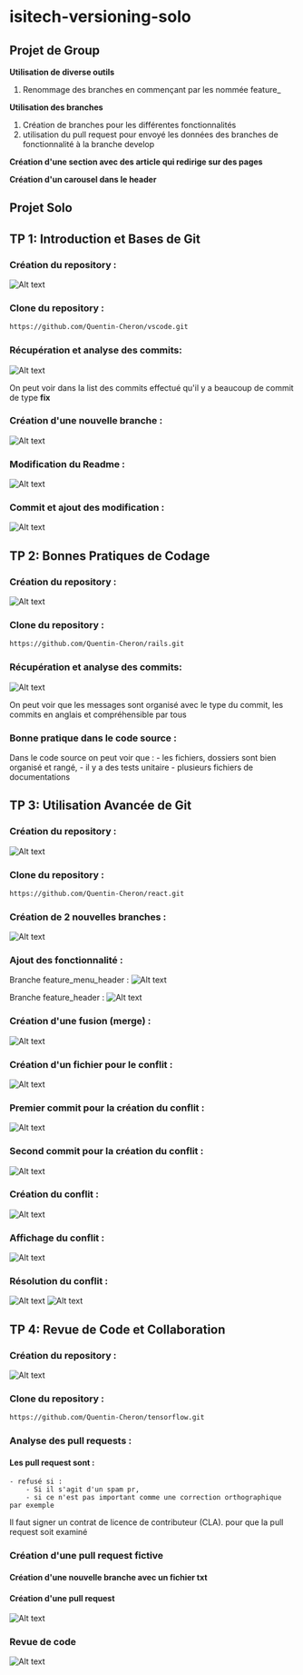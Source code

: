 # isitech-versioning-solo

## Projet de Group

**Utilisation de diverse outils**

1. Renommage des branches en commençant par les nommée feature\_

**Utilisation des branches**

1. Création de branches pour les différentes fonctionnalités
1. utilisation du pull request pour envoyé les données des branches de fonctionnalité à la branche develop

**Création d'une section avec des article qui redirige sur des pages**

**Création d'un carousel dans le header**

## Projet Solo

## TP 1: Introduction et Bases de Git

### Création du repository :

![Alt text](img/CreateForkVsCode.png)

### Clone du repository :

```sh
https://github.com/Quentin-Cheron/vscode.git
```

### Récupération et analyse des commits:

![Alt text](img/getLogVsCode.png)

On peut voir dans la list des commits effectué qu'il y a beaucoup de commit de type **fix**

### Création d'une nouvelle branche :

![Alt text](img/CreateNewBranchVsCode.png)

### Modification du Readme :

![Alt text](img/UpdateReadmeVsCode.png)

### Commit et ajout des modification :

![Alt text](img/CommitVsCode.png)

## TP 2: Bonnes Pratiques de Codage

### Création du repository :

![Alt text](img/CreateForkRubyOnRails.png)

### Clone du repository :

```sh
https://github.com/Quentin-Cheron/rails.git
```

### Récupération et analyse des commits:

![Alt text](img/getLogRubyOnRails.png)

On peut voir que les messages sont organisé avec le type du commit, les commits en anglais et compréhensible par tous

### Bonne pratique dans le code source :

Dans le code source on peut voir que : - les fichiers, dossiers sont bien organisé et rangé, - il y a des tests unitaire - plusieurs fichiers de documentations

## TP 3: Utilisation Avancée de Git

### Création du repository :

![Alt text](img/CreateForkReact.png)

### Clone du repository :

```sh
https://github.com/Quentin-Cheron/react.git
```

### Création de 2 nouvelles branches :

![Alt text](img/CreateNewBranchReact.png)

### Ajout des fonctionnalité :

Branche feature_menu_header : ![Alt text](img/Feature1React.png)

Branche feature_header : ![Alt text](img/Feature2React.png)

### Création d'une fusion (merge) :

![Alt text](img/CreateMergeReact.png)

### Création d'un fichier pour le conflit :

![Alt text](img/CreateFileForConflict.png)

### Premier commit pour la création du conflit :

![Alt text](img/FirstCommitForConflict.png)

### Second commit pour la création du conflit :

![Alt text](img/SecondCommitForConflict.png)

### Création du conflit :

![Alt text](img/CreateConflictMessage.png)

### Affichage du conflit :

![Alt text](img/ConflictReact.png)

### Résolution du conflit :

![Alt text](img/ResolveConflict.png)
![Alt text](img/Resolve2Conflict.png)

## TP 4: Revue de Code et Collaboration

### Création du repository :

![Alt text](img/CreateForkTensorFlow.png)

### Clone du repository :

```sh
https://github.com/Quentin-Cheron/tensorflow.git
```

### Analyse des pull requests :

#### Les pull request sont :

    - refusé si :
        - Si il s'agit d'un spam pr,
        - si ce n'est pas important comme une correction orthographique par exemple

Il faut signer un contrat de licence de contributeur (CLA). pour que la pull request soit examiné

### Création d'une pull request fictive

#### Création d'une nouvelle branche avec un fichier txt

#### Création d'une pull request

![Alt text](img/PullRequest1.png)

### Revue de code

![Alt text](img/PullRequest2.png)


